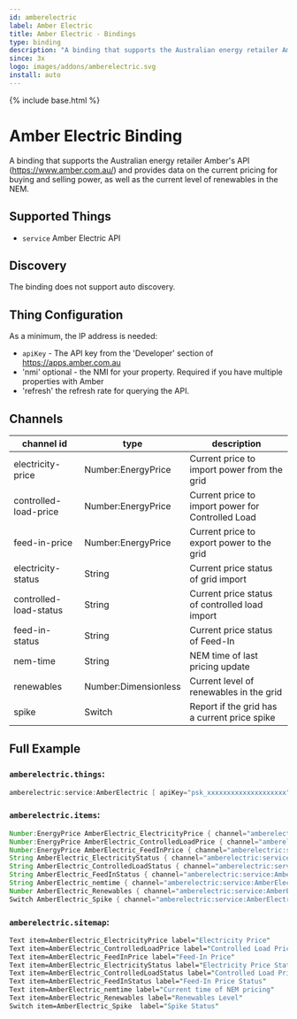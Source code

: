 ```yaml
---
id: amberelectric
label: Amber Electric
title: Amber Electric - Bindings
type: binding
description: "A binding that supports the Australian energy retailer Amber's API (<https://www.amber.com.au/>) and provides data on the current pricing for buying and selling power, as well as the current level of renewables in the NEM."
since: 3x
logo: images/addons/amberelectric.svg
install: auto
---
```


<!-- Attention authors: Do not edit directly. Please add your changes to the appropriate source repository -->

{% include base.html %}

# Amber Electric Binding

A binding that supports the Australian energy retailer Amber's API (<https://www.amber.com.au/>) and provides data on the current pricing for buying and selling power, as well as the current level of renewables in the NEM.

## Supported Things

- `service` Amber Electric API

## Discovery

The binding does not support auto discovery.

## Thing Configuration

As a minimum, the IP address is needed:

- `apiKey` - The API key from the 'Developer' section of <https://apps.amber.com.au>
- 'nmi' optional -  the NMI for your property. Required if you have multiple properties with Amber
- 'refresh' the refresh rate for querying the API.

## Channels

| channel id             | type                 | description                                                                     |
|------------------------|----------------------|---------------------------------------------------------------------------------|
| electricity-price      | Number:EnergyPrice   | Current price to import power from the grid
| controlled-load-price  | Number:EnergyPrice   | Current price to import power for Controlled Load
| feed-in-price          | Number:EnergyPrice   | Current price to export power to the grid
| electricity-status     | String               | Current price status of grid import
| controlled-load-status | String               | Current price status of controlled load import
| feed-in-status         | String               | Current price status of Feed-In
| nem-time               | String               | NEM time of last pricing update
| renewables             | Number:Dimensionless | Current level of renewables in the grid
| spike                  | Switch               | Report if the grid has a current price spike

## Full Example

### `amberelectric.things`:

```java
amberelectric:service:AmberElectric [ apiKey="psk_xxxxxxxxxxxxxxxxxxxx" ]
```

### `amberelectric.items`:

```java
Number:EnergyPrice AmberElectric_ElectricityPrice { channel="amberelectric:service:AmberElectric:electricity-price" }
Number:EnergyPrice AmberElectric_ControlledLoadPrice { channel="amberelectric:service:AmberElectric:controlled-load-price" }
Number:EnergyPrice AmberElectric_FeedInPrice { channel="amberelectric:service:AmberElectric:feed-in-price" }
String AmberElectric_ElectricityStatus { channel="amberelectric:service:AmberElectric:electricity-status" }
String AmberElectric_ControlledLoadStatus { channel="amberelectric:service:AmberElectric:controlled-load-status" }
String AmberElectric_FeedInStatus { channel="amberelectric:service:AmberElectric:feed-in-status" }
String AmberElectric_nemtime { channel="amberelectric:service:AmberElectric:nem-time" }
Number AmberElectric_Renewables { channel="amberelectric:service:AmberElectric:renewables" }
Switch AmberElectric_Spike { channel="amberelectric:service:AmberElectric:spike" }
```

### `amberelectric.sitemap`:

```perl
Text item=AmberElectric_ElectricityPrice label="Electricity Price"
Text item=AmberElectric_ControlledLoadPrice label="Controlled Load Price"
Text item=AmberElectric_FeedInPrice label="Feed-In Price"
Text item=AmberElectric_ElectricityStatus label="Electricity Price Status"
Text item=AmberElectric_ControlledLoadStatus label="Controlled Load Price Status"
Text item=AmberElectric_FeedInStatus label="Feed-In Price Status"
Text item=AmberElectric_nemtime label="Current time of NEM pricing"
Text item=AmberElectric_Renewables label="Renewables Level"
Switch item=AmberElectric_Spike  label="Spike Status"
```
